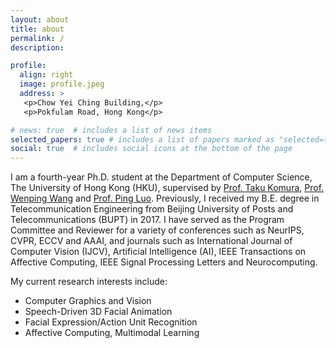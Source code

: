 ```yaml
---
layout: about
title: about
permalink: /
description:

profile:
  align: right
  image: profile.jpeg
  address: >
   <p>Chow Yei Ching Building,</p>
   <p>Pokfulam Road, Hong Kong</p>

# news: true  # includes a list of news items
selected_papers: true # includes a list of papers marked as "selected={true}"
social: true  # includes social icons at the bottom of the page
---
```


I am a fourth-year Ph.D. student at the Department of Computer Science, The University of Hong Kong (HKU), supervised by [Prof. Taku Komura](https://www.cs.hku.hk/index.php/people/academic-staff/taku), [Prof. Wenping Wang](https://www.cs.hku.hk/people/academic-staff/wenping) and [Prof. Ping Luo](http://luoping.me/). Previously, I received my B.E. degree in Telecommunication Engineering from Beijing University of Posts and Telecommunications (BUPT) in 2017. I have served as the Program Committee and Reviewer for a variety of conferences such as NeurIPS, CVPR, ECCV and AAAI, and journals such as International Journal of Computer Vision (IJCV), Artificial Intelligence (AI), IEEE Transactions on Affective Computing, IEEE Signal Processing Letters and Neurocomputing.

My current research interests include:

- Computer Graphics and Vision
- Speech-Driven 3D Facial Animation
- Facial Expression/Action Unit Recognition
- Affective Computing, Multimodal Learning

<!-- Write your biography here. Tell the world about yourself. Link to your favorite [subreddit](http://reddit.com){:target="\_blank"}. You can put a picture in, too. The code is already in, just name your picture `prof_pic.jpg` and put it in the `img/` folder.

Put your address / P.O. box / other info right below your picture. You can also disable any these elements by editing `profile` property of the YAML header of your `_pages/about.md`. Edit `_bibliography/papers.bib` and Jekyll will render your [publications page](/al-folio/publications/) automatically.

Link to your social media connections, too. This theme is set up to use [Font Awesome icons](http://fortawesome.github.io/Font-Awesome/){:target="\_blank"} and [Academicons](https://jpswalsh.github.io/academicons/){:target="\_blank"}, like the ones below. Add your Facebook, Twitter, LinkedIn, Google Scholar, or just disable all of them. -->
